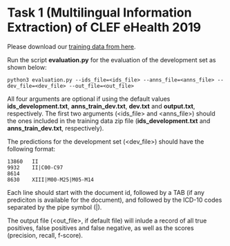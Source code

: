 # Task 1 (Multilingual Information Extraction) of CLEF eHealth 2019 

Please download our [training data from here](https://www.openagrar.de/receive/openagrar_mods_00046540?lang=en).

Run the script **evaluation.py** for the evaluation of the development set as shown below:

```
python3 evaluation.py --ids_file=<ids_file> --anns_file=<anns_file> --dev_file=<dev_file> --out_file=<out_file>
```

All four arguments are optional if using the default values **ids_development.txt**, **anns_train_dev.txt**, **dev.txt** and **output.txt**, respectively. The first two arguments (<ids_file> and <anns_file>) should the ones included in the training data zip file (**ids_development.txt** and **anns_train_dev.txt**, respectively). 

The predictions for the development set (<dev_file>) should have the following format:

```
13860	II
9932	II|C00-C97
8614
8630	XIII|M00-M25|M05-M14
```

Each line should start with the document id, followed by a TAB (if any prediciton is available for the document), and followed by the ICD-10 codes separated by the pipe symbol (|).

The output file (<out_file>, if default file) will inlude a record of all true positives, false positives and false negative, as well as the scores (precision, recall, f-score).





